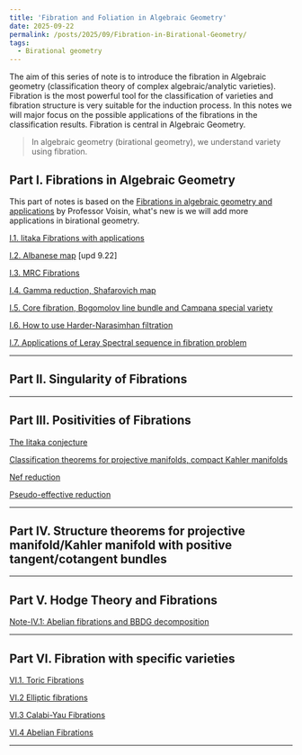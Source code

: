 ```yaml
---
title: 'Fibration and Foliation in Algebraic Geometry'
date: 2025-09-22
permalink: /posts/2025/09/Fibration-in-Birational-Geometry/
tags:
  - Birational geometry
---
```


The aim of this series of note is to introduce the fibration in Algebraic geometry (classification theory of complex algebraic/analytic varieties). Fibration is the most powerful tool for the classification of varieties and fibration structure is very suitable for the induction process. In this notes we will major focus on the possible applications of the fibrations in the classification results. Fibration is central in Algebraic Geometry. 
> In algebraic geometry (birational geometry), we understand variety using fibration. 


## Part I. Fibrations in Algebraic Geometry

This part of notes is based on the [Fibrations in algebraic geometry and applications](https://smf.emath.fr/publications/fibrations-en-geometrie-algebrique-et-applications) by Professor Voisin, what's new is we will add more applications in birational geometry. 


[I.1. Iitaka Fibrations with applications]()

[I.2. Albanese map](https://yilimath.github.io/files/Birational/Fibration/Albanese.pdf) [upd 9.22]

[I.3. MRC Fibrations]()

[I.4. Gamma reduction, Shafarovich map]()

[I.5. Core fibration, Bogomolov line bundle and Campana special variety]()

[I.6. How to use Harder-Narasimhan filtration]()

[I.7. Applications of Leray Spectral sequence in fibration problem](https://yilimath.github.io/files/Birational/Fibration/LeraySS.pdf)

----
## Part II. Singularity of Fibrations


----
## Part III. Positivities of Fibrations


[The Iitaka conjecture]()

[Classification theorems for projective manifolds, compact Kahler manifolds]()

[Nef reduction]()

[Pseudo-effective reduction]()

---
## Part IV. Structure theorems for projective manifold/Kahler manifold with positive tangent/cotangent bundles




---
## Part V. Hodge Theory and Fibrations

[Note-IV.1: Abelian fibrations and BBDG decomposition]()


---
## Part VI. Fibration with specific varieties


[VI.1. Toric Fibrations]()

[VI.2 Elliptic fibrations]()

[VI.3 Calabi-Yau Fibrations]()

[VI.4 Abelian Fibrations]()


---
